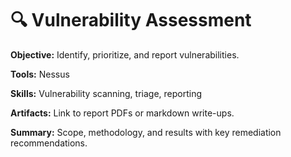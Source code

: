 # 🔍 Vulnerability Assessment

**Objective:** Identify, prioritize, and report vulnerabilities.

**Tools:** Nessus

**Skills:** Vulnerability scanning, triage, reporting

**Artifacts:** Link to report PDFs or markdown write-ups.

**Summary:** Scope, methodology, and results with key remediation recommendations.
